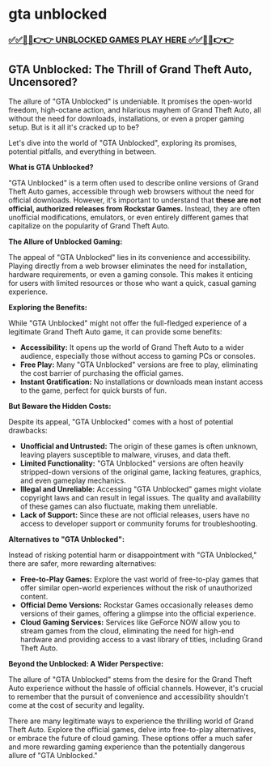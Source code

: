 # gta unblocked

### [✅✅🔴🔴👉👉 UNBLOCKED GAMES PLAY HERE ✅✅🔴🔴👉👉](https://topstoryindia.com)

## GTA Unblocked: The Thrill of Grand Theft Auto, Uncensored? 

The allure of "GTA Unblocked" is undeniable. It promises the open-world freedom, high-octane action, and hilarious mayhem of Grand Theft Auto, all without the need for downloads, installations, or even a proper gaming setup. But is it all it's cracked up to be? 

Let's dive into the world of "GTA Unblocked", exploring its promises, potential pitfalls, and everything in between. 

**What is GTA Unblocked?**

"GTA Unblocked" is a term often used to describe online versions of Grand Theft Auto games, accessible through web browsers without the need for official downloads. However, it's important to understand that **these are not official, authorized releases from Rockstar Games.** Instead, they are often unofficial modifications, emulators, or even entirely different games that capitalize on the popularity of Grand Theft Auto.

**The Allure of Unblocked Gaming:**

The appeal of "GTA Unblocked" lies in its convenience and accessibility.  Playing directly from a web browser eliminates the need for installation, hardware requirements, or even a gaming console. This makes it enticing for users with limited resources or those who want a quick, casual gaming experience.

**Exploring the Benefits:**

While "GTA Unblocked" might not offer the full-fledged experience of a legitimate Grand Theft Auto game, it can provide some benefits:

* **Accessibility:** It opens up the world of Grand Theft Auto to a wider audience, especially those without access to gaming PCs or consoles.
* **Free Play:** Many "GTA Unblocked" versions are free to play, eliminating the cost barrier of purchasing the official games.
* **Instant Gratification:** No installations or downloads mean instant access to the game, perfect for quick bursts of fun.

**But Beware the Hidden Costs:**

Despite its appeal, "GTA Unblocked" comes with a host of potential drawbacks:

* **Unofficial and Untrusted:** The origin of these games is often unknown, leaving players susceptible to malware, viruses, and data theft.
* **Limited Functionality:** "GTA Unblocked" versions are often heavily stripped-down versions of the original game, lacking features, graphics, and even gameplay mechanics.
* **Illegal and Unreliable:** Accessing "GTA Unblocked" games might violate copyright laws and can result in legal issues. The quality and availability of these games can also fluctuate, making them unreliable.
* **Lack of Support:** Since these are not official releases, users have no access to developer support or community forums for troubleshooting.

**Alternatives to "GTA Unblocked":**

Instead of risking potential harm or disappointment with "GTA Unblocked," there are safer, more rewarding alternatives:

* **Free-to-Play Games:** Explore the vast world of free-to-play games that offer similar open-world experiences without the risk of unauthorized content.
* **Official Demo Versions:**  Rockstar Games occasionally releases demo versions of their games, offering a glimpse into the official experience.
* **Cloud Gaming Services:** Services like GeForce NOW allow you to stream games from the cloud, eliminating the need for high-end hardware and providing access to a vast library of titles, including Grand Theft Auto.

**Beyond the Unblocked: A Wider Perspective:**

The allure of "GTA Unblocked" stems from the desire for the Grand Theft Auto experience without the hassle of official channels. However, it's crucial to remember that the pursuit of convenience and accessibility shouldn't come at the cost of security and legality.

There are many legitimate ways to experience the thrilling world of Grand Theft Auto. Explore the official games, delve into free-to-play alternatives, or embrace the future of cloud gaming. These options offer a much safer and more rewarding gaming experience than the potentially dangerous allure of "GTA Unblocked."  
